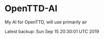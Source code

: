# OpenTTD-AI
My AI for OpenTTD, will use primarily air

Latest backup: Sun Sep 15 20:30:01 UTC 2019

